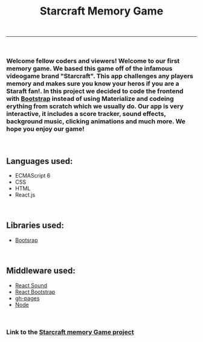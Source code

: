 <h1 align="center">Starcraft Memory Game</h1>
<br>
<hr>
<br>
<h3>
Welcome fellow coders and viewers! Welcome to our first memory game. We based this game off of the infamous videogame brand "Starcraft". This app challenges any players memory and makes sure you know your heros if you are a Staraft fan!. In this project we decided to code the frontend with <a href="https://getbootstrap.com/">Bootstrap</a> instead of using Materialize and codeing erything from scratch which we usually do. Our app is very interactive, it includes a score tracker, sound effects, background music, clicking animations and much more. We hope you enjoy our game! 
</h3>
<br>
<h2>Languages used: </h2>
<ul>
    <li>ECMAScript 6</li>
    <li>CSS</li>
    <li>HTML</li>
    <li>React.js</li>
</ul>
<br>
<h2>Libraries used: </h2>
<ul>
    <li><a href="https://getbootstrap.com" target="_blank">Bootsrap</a></li>
</ul>
<br>
<h2>Middleware used: </h2>
<ul>
    <li><a href="https://www.npmjs.com/package/react-sound" target="_blank">React Sound</a></li>
    <li><a href="https://www.npmjs.com/package/react-bootstrap" target="_blank">React Bootstrap</a></li>
    <li><a href="https://www.npmjs.com/package/gh-pages" target="_blank">gh-pages</a></li>
    <li><a href="https://www.npmjs.com/package/node" target="_blank">Node</a></li>
</ul>
<br>
<h3>Link to the <a href="https://bxxdyz.github.io/starcraft-memory-game" target="_blank">Starcraft memory Game project </a></h3>
